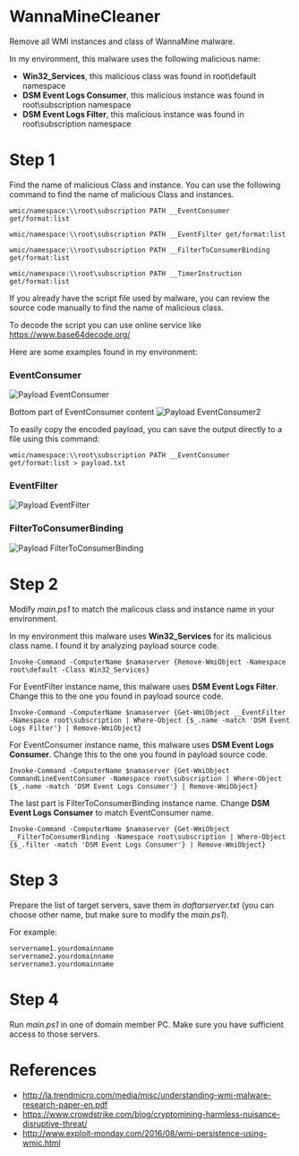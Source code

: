 # WannaMineCleaner
Remove all WMI instances and class of WannaMine malware.

In my environment, this malware uses the following malicious name:
- **Win32_Services**, this malicious class was found in root\default namespace
- **DSM Event Logs Consumer**, this malicious instance was found in root\subscription namespace
- **DSM Event Logs Filter**, this malicious instance was found in root\subscription namespace


# Step 1

Find the name of malicious Class and instance. You can use the following command to find the name of malicious Class and instances.
```
wmic/namespace:\\root\subscription PATH __EventConsumer get/format:list

wmic/namespace:\\root\subscription PATH __EventFilter get/format:list

wmic/namespace:\\root\subscription PATH __FilterToConsumerBinding get/format:list

wmic/namespace:\\root\subscription PATH __TimerInstruction get/format:list
```

If you already have the script file used by malware, you can review the source code manually to find the name of malicious class.

To decode the script you can use online service like https://www.base64decode.org/

Here are some examples found in my environment:

### EventConsumer

![Payload EventConsumer](https://github.com/christofersimbar/WannaMineCleaner/blob/master/payload_EventConsumer.png)

Bottom part of EventConsumer content
![Payload EventConsumer2](https://github.com/christofersimbar/WannaMineCleaner/blob/master/payload_EventConsumer2.png)

To easily copy the encoded payload, you can save the output directly to a file using this command:
```
wmic/namespace:\\root\subscription PATH __EventConsumer get/format:list > payload.txt
```


### EventFilter
![Payload EventFilter](https://github.com/christofersimbar/WannaMineCleaner/blob/master/payload_EventFilter.png)

### FilterToConsumerBinding
![Payload FilterToConsumerBinding](https://github.com/christofersimbar/WannaMineCleaner/blob/master/payload_FilterToConsumerBinding.png)

# Step 2

Modify *main.ps1* to match the malicous class and instance name in your environment.

In my environment this malware uses **Win32_Services** for its malicious class name. I found it by analyzing payload source code.
```
Invoke-Command -ComputerName $namaserver {Remove-WmiObject -Namespace root\default -Class Win32_Services}
```

For EventFilter instance name, this malware uses **DSM Event Logs Filter**. Change this to the one you found in payload source code.
```
Invoke-Command -ComputerName $namaserver {Get-WmiObject __EventFilter -Namespace root\subscription | Where-Object {$_.name -match 'DSM Event Logs Filter'} | Remove-WmiObject}
```

For EventConsumer instance name, this malware uses **DSM Event Logs Consumer**. Change this to the one you found in payload source code.
```
Invoke-Command -ComputerName $namaserver {Get-WmiObject CommandLineEventConsumer -Namespace root\subscription | Where-Object {$_.name -match 'DSM Event Logs Consumer'} | Remove-WmiObject}
```

The last part is FilterToConsumerBinding instance name. Change **DSM Event Logs Consumer** to match EventConsumer name. 
```
Invoke-Command -ComputerName $namaserver {Get-WmiObject __FilterToConsumerBinding -Namespace root\subscription | Where-Object {$_.filter -match 'DSM Event Logs Consumer'} | Remove-WmiObject}
```

# Step 3

Prepare the list of target servers, save them in *daftarserver.txt* (you can choose other name, but make sure to modify the *main.ps1*).

For example:
```
servername1.yourdomainname
servername2.yourdomainname
servername3.yourdomainname
```

# Step 4

Run *main.ps1* in one of domain member PC. Make sure you have sufficient access to those servers.

# References
- http://la.trendmicro.com/media/misc/understanding-wmi-malware-research-paper-en.pdf
- https://www.crowdstrike.com/blog/cryptomining-harmless-nuisance-disruptive-threat/
- http://www.exploit-monday.com/2016/08/wmi-persistence-using-wmic.html

